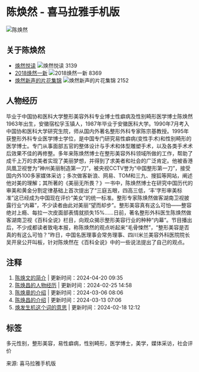 # 陈焕然 - 喜马拉雅手机版

![陈焕然](https://imagev2.xmcdn.com/storages/4fab-audiofreehighqps/6F/A2/CKwRIJEFA4mXAAArcgDePsCY.png)

## 关于陈焕然

- [焕然悦读](https://m.ximalaya.com/album/85114498) ![焕然悦读](//imagev2.xmcdn.com/storages/2a62-audiofreehighqps/14/96/GKwRIaILTZX0AAJB3QNL7IRD.jpg!op_type=5&device_type=ios&name=web_meduim&upload_type=cover) 3139
- [2018焕然一新](https://m.ximalaya.com/album/12743710) ![2018焕然一新](//imagev2.xmcdn.com/group38/M05/BC/19/wKgJolppT5agXyuOACjWjANVBRc814.jpg!op_type=5&device_type=ios&name=web_meduim&upload_type=cover) 8369
- [焕然新声的片花集锦](https://m.ximalaya.com/album/69492384) ![焕然新声的片花集锦](//imagev2.xmcdn.com/storages/4ede-audiofreehighqps/2E/62/GMCoOSUGpD5UAARTsgF9tU-q.jpeg!op_type=5&device_type=ios&name=web_meduim&upload_type=cover) 2152

## 人物经历

毕业于中国协和医科大学整形美容外科专业博士性癖病及性别畸形医学博士陈焕然1963年出生，安徽宿松孚玉镇人，1987年毕业于安徽医科大学。1990年7月考入中国协和医科大学研究生院，师从国内外著名整形外科专家陈宗基教授。1995年获整形外科专业医学博士学位，是中国专门研究易性癖病(变性手术)和性别畸形的医学博士。专门从事面部五官的整体设计与手术和体型雕塑手术，以及各类手术术后效果不佳的再修整。多年来陈焕然博士在整形美容外科领域所做的工作，帮助了成千上万的求美者实现了美丽梦想，并得到了求美者和社会的广泛肯定。他被香港凤凰卫视誉为“神州美丽制造第一刀”，被央视CCTV誉为“中国整形第一刀”，接受国内外100多家媒体采访；多次做客新浪、网易、TOM和三九、搜狐等网站，阐述他对美的理解；其所著的《美丽无所畏？》一书中，陈焕然博士在研究中国历代的审美和黄金分割定律基础上首次提出了“三庭五眼，四高三低，‘丰’字形审美标准”这已经成为中国现在评价“美女”的统一标准。整形专家陈焕然做客湖南卫视披露行业“内幕”，不少读者由此对美丽“望而却步”。整形美容真有这么可怕——整容绝对上瘾、每拉一次皮面部表情就损失15%……日前，著名整形外科医生陈焕然做客湖南卫视《百科全说》栏目，向观众揭示整形美容行业的种种“内幕”。节目播出后，不少成都读者致电本报，称陈焕然的观点听起来“毛骨悚然”，“整形美容是否真的有这么可怕？”昨日，中国名医理事会常务理事、四川米兰美容外科医院院长吴开泉公开叫板，针对陈焕然在《百科全说》中的一些说法提出了自己的观点。

## 注释

1. [陈焕文的简介](https://m.ximalaya.com/ask/q14558656) | 更新时间：2024-04-20 09:35
2. [陈焕昌的人物经历](https://m.ximalaya.com/ask/q13670900) | 更新时间：2024-02-25 14:58
3. [陈焕章的介绍](https://m.ximalaya.com/ask/q13993372) | 更新时间：2024-03-06 08:06
4. [陈焕昌的介绍](https://m.ximalaya.com/ask/q14240109) | 更新时间：2024-03-13 07:06
5. [焕发生机这个词的意思](https://m.ximalaya.com/ask/q13452446) | 更新时间：2024-02-18 12:12

## 标签
多元性别，整形美容，易性癖病，性别畸形，医学博士，美学，媒体采访，社会评价

来源: 喜马拉雅手机版